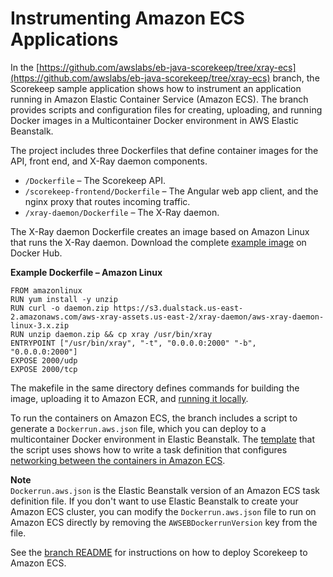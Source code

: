 # Instrumenting Amazon ECS Applications<a name="scorekeep-ecs"></a>

In the [https://github.com/awslabs/eb-java-scorekeep/tree/xray-ecs](https://github.com/awslabs/eb-java-scorekeep/tree/xray-ecs) branch, the Scorekeep sample application shows how to instrument an application running in Amazon Elastic Container Service \(Amazon ECS\)\. The branch provides scripts and configuration files for creating, uploading, and running Docker images in a Multicontainer Docker environment in AWS Elastic Beanstalk\.

The project includes three Dockerfiles that define container images for the API, front end, and X\-Ray daemon components\.
+ `/Dockerfile` – The Scorekeep API\.
+ `/scorekeep-frontend/Dockerfile` – The Angular web app client, and the nginx proxy that routes incoming traffic\.
+ `/xray-daemon/Dockerfile` – The X\-Ray daemon\.

The X\-Ray daemon Dockerfile creates an image based on Amazon Linux that runs the X\-Ray daemon\. Download the complete [example image](https://hub.docker.com/r/amazon/aws-xray-daemon/) on Docker Hub\.

**Example Dockerfile – Amazon Linux**  

```
FROM amazonlinux
RUN yum install -y unzip
RUN curl -o daemon.zip https://s3.dualstack.us-east-2.amazonaws.com/aws-xray-assets.us-east-2/xray-daemon/aws-xray-daemon-linux-3.x.zip
RUN unzip daemon.zip && cp xray /usr/bin/xray
ENTRYPOINT ["/usr/bin/xray", "-t", "0.0.0.0:2000" "-b", "0.0.0.0:2000"]
EXPOSE 2000/udp
EXPOSE 2000/tcp
```

The makefile in the same directory defines commands for building the image, uploading it to Amazon ECR, and [running it locally](xray-daemon-local.md#xray-daemon-local-docker)\.

To run the containers on Amazon ECS, the branch includes a script to generate a `Dockerrun.aws.json` file, which you can deploy to a multicontainer Docker environment in Elastic Beanstalk\. The [template](https://github.com/awslabs/eb-java-scorekeep/tree/xray-ecs/task-definition/template/scorekeep-dockerrun.template) that the script uses shows how to write a task definition that configures [networking between the containers in Amazon ECS](xray-daemon-ecs.md)\. 

**Note**  
`Dockerrun.aws.json` is the Elastic Beanstalk version of an Amazon ECS task definition file\. If you don't want to use Elastic Beanstalk to create your Amazon ECS cluster, you can modify the `Dockerrun.aws.json` file to run on Amazon ECS directly by removing the `AWSEBDockerrunVersion` key from the file\.

See the [branch README](https://github.com/awslabs/eb-java-scorekeep/tree/xray-ecs) for instructions on how to deploy Scorekeep to Amazon ECS\.